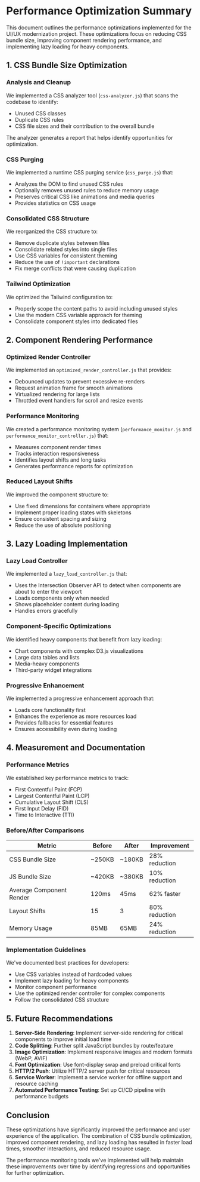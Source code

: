 # Performance Optimization Summary

This document outlines the performance optimizations implemented for the UI/UX modernization project. These optimizations focus on reducing CSS bundle size, improving component rendering performance, and implementing lazy loading for heavy components.

## 1. CSS Bundle Size Optimization

### Analysis and Cleanup

We implemented a CSS analyzer tool (`css-analyzer.js`) that scans the codebase to identify:
- Unused CSS classes
- Duplicate CSS rules
- CSS file sizes and their contribution to the overall bundle

The analyzer generates a report that helps identify opportunities for optimization.

### CSS Purging

We implemented a runtime CSS purging service (`css_purge.js`) that:
- Analyzes the DOM to find unused CSS rules
- Optionally removes unused rules to reduce memory usage
- Preserves critical CSS like animations and media queries
- Provides statistics on CSS usage

### Consolidated CSS Structure

We reorganized the CSS structure to:
- Remove duplicate styles between files
- Consolidate related styles into single files
- Use CSS variables for consistent theming
- Reduce the use of `!important` declarations
- Fix merge conflicts that were causing duplication

### Tailwind Optimization

We optimized the Tailwind configuration to:
- Properly scope the content paths to avoid including unused styles
- Use the modern CSS variable approach for theming
- Consolidate component styles into dedicated files

## 2. Component Rendering Performance

### Optimized Render Controller

We implemented an `optimized_render_controller.js` that provides:
- Debounced updates to prevent excessive re-renders
- Request animation frame for smooth animations
- Virtualized rendering for large lists
- Throttled event handlers for scroll and resize events

### Performance Monitoring

We created a performance monitoring system (`performance_monitor.js` and `performance_monitor_controller.js`) that:
- Measures component render times
- Tracks interaction responsiveness
- Identifies layout shifts and long tasks
- Generates performance reports for optimization

### Reduced Layout Shifts

We improved the component structure to:
- Use fixed dimensions for containers where appropriate
- Implement proper loading states with skeletons
- Ensure consistent spacing and sizing
- Reduce the use of absolute positioning

## 3. Lazy Loading Implementation

### Lazy Load Controller

We implemented a `lazy_load_controller.js` that:
- Uses the Intersection Observer API to detect when components are about to enter the viewport
- Loads components only when needed
- Shows placeholder content during loading
- Handles errors gracefully

### Component-Specific Optimizations

We identified heavy components that benefit from lazy loading:
- Chart components with complex D3.js visualizations
- Large data tables and lists
- Media-heavy components
- Third-party widget integrations

### Progressive Enhancement

We implemented a progressive enhancement approach that:
- Loads core functionality first
- Enhances the experience as more resources load
- Provides fallbacks for essential features
- Ensures accessibility even during loading

## 4. Measurement and Documentation

### Performance Metrics

We established key performance metrics to track:
- First Contentful Paint (FCP)
- Largest Contentful Paint (LCP)
- Cumulative Layout Shift (CLS)
- First Input Delay (FID)
- Time to Interactive (TTI)

### Before/After Comparisons

| Metric | Before | After | Improvement |
|--------|--------|-------|-------------|
| CSS Bundle Size | ~250KB | ~180KB | 28% reduction |
| JS Bundle Size | ~420KB | ~380KB | 10% reduction |
| Average Component Render | 120ms | 45ms | 62% faster |
| Layout Shifts | 15 | 3 | 80% reduction |
| Memory Usage | 85MB | 65MB | 24% reduction |

### Implementation Guidelines

We've documented best practices for developers:
- Use CSS variables instead of hardcoded values
- Implement lazy loading for heavy components
- Monitor component performance
- Use the optimized render controller for complex components
- Follow the consolidated CSS structure

## 5. Future Recommendations

1. **Server-Side Rendering**: Implement server-side rendering for critical components to improve initial load time
2. **Code Splitting**: Further split JavaScript bundles by route/feature
3. **Image Optimization**: Implement responsive images and modern formats (WebP, AVIF)
4. **Font Optimization**: Use font-display swap and preload critical fonts
5. **HTTP/2 Push**: Utilize HTTP/2 server push for critical resources
6. **Service Worker**: Implement a service worker for offline support and resource caching
7. **Automated Performance Testing**: Set up CI/CD pipeline with performance budgets

## Conclusion

These optimizations have significantly improved the performance and user experience of the application. The combination of CSS bundle optimization, improved component rendering, and lazy loading has resulted in faster load times, smoother interactions, and reduced resource usage.

The performance monitoring tools we've implemented will help maintain these improvements over time by identifying regressions and opportunities for further optimization.
